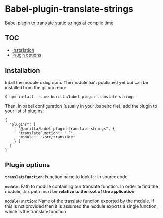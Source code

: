 # Babel-plugin-translate-strings

Babel plugin to translate static strings at compile time

## TOC

* [Installation](#installation)
* [Plugin options](#plugin-options)

## Installation

Intall the module using npm. The module isn't published yet but can be installed from the github repo:
```shell
$ npm install --save borilla/babel-plugin-translate-strings
```

Then, in babel configuration (usually in your .babelrc file), add the plugin to your list of plugins:
```
{
  "plugins": [
    [ "@borilla/babel-plugin-translate-strings", {
      "translateFunction": "_T",
      "module": "/src/translate"
    } ]
  ]
}
```

## Plugin options

__`translateFunction`__: Function name to look for in source code

__`module`__: Path to module containing our translate function. In order to find the module, this path must be __relative to the root of the application__

__`moduleFunction`__: Name of the translate function exported by the module. If this is not provided then it is assumed the module exports a single function, which is the translate function

